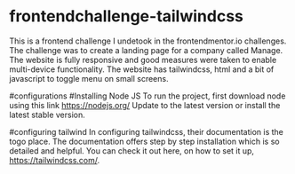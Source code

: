# frontendchallenge-tailwindcss
This is a frontend challenge I undetook in the frontendmentor.io challenges.
The challenge was to create a landing page for a company called Manage.
The website is fully responsive and good measures were taken to enable multi-device functionality.
The website has tailwindcss, html and a bit of javascript to toggle menu on small screens.

#configurations
#Installing Node JS
To run the project, first download node using this link https://nodejs.org/
Update to the latest version or install the latest stable version.

#configuring tailwind
In configuring tailwindcss, their documentation is the togo place.
The documentation offers step by step installation which is so detailed and helpful.
You can check it out here, on how to set it up, https://tailwindcss.com/.
